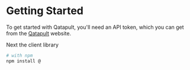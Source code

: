 # Getting Started

To get started with Qatapult, you'll need an API token, which you can get from the [Qatapult](https://qatapult.ai) website.

Next the client library

```sh
# with npm
npm install @
```
